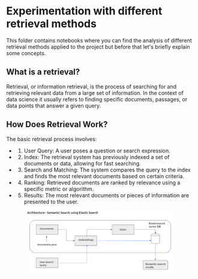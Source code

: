  # Experimentation with different retrieval methods


 This folder contains notebooks where you can find the analysis of different retrieval methods applied to the project but before that let's briefly explain some concepts.

 ## What is a retrieval?

 Retrieval, or information retrieval, is the process of searching for and retrieving relevant data from a large set of information. In the context of data science it usually refers to finding specific documents, passages, or data points that answer a given query.

 ## How Does Retrieval Work?

The basic retrieval process involves:

* 1. User Query: A user poses a question or search expression.
* 2. Index: The retrieval system has previously indexed a set of documents or data, allowing for fast searching.
* 3. Search and Matching: The system compares the query to the index and finds the most relevant documents based on certain criteria.
* 4. Ranking: Retrieved documents are ranked by relevance using a specific metric or algorithm.
* 5. Results: The most relevant documents or pieces of information are presented to the user.

 <div align="center">
     <img src="images/retrieval-schema.png" alt="Retrieval Schema" width="400" />
 </div>